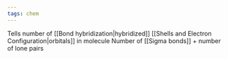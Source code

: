 ```yaml
---
tags: chem
---
```

Tells number of [[Bond hybridization|hybridized]] [[Shells and Electron Configuration|orbitals]] in molecule
Number of [[Sigma bonds]] + number of lone pairs